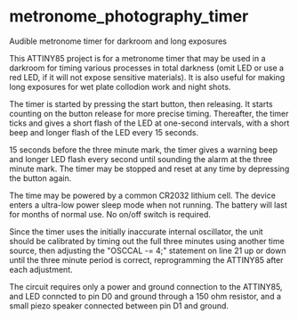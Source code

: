 # metronome_photography_timer
Audible metronome timer for darkroom and long exposures

This ATTINY85 project is for a metronome timer that may be used in a darkroom for timing various processes in total darkness (omit LED or use a red LED, if it will not expose sensitive materials). It is also useful for making long exposures for wet plate collodion work and night shots.

The timer is started by pressing the start button, then releasing. It starts counting on the button release for more precise timing. Thereafter, the timer ticks and gives a short flash of the LED at one-second intervals, with a short beep and longer flash of the LED every 15 seconds.

15 seconds before the three minute mark, the timer gives a warning beep and longer LED flash every second until sounding the alarm at the three minute mark. The timer may be stopped and reset at any time by depressing the button again.

The time may be powered by a common CR2032 lithium cell. The device enters a ultra-low power sleep mode when not running. The battery will last for months of normal use. No on/off switch is required.

Since the timer uses the initially inaccurate internal oscillator, the unit should be calibrated by timing out the full three minutes using another time source, then adjusting the "OSCCAL -= 4;" statement on line 21 up or down until the three minute period is correct, reprogramming the ATTINY85 after each adjustment.

The circuit requires only a power and ground connection to the ATTINY85, and LED conncted to pin D0 and ground through a 150 ohm resistor, and a small piezo speaker connected between pin D1 and ground.
